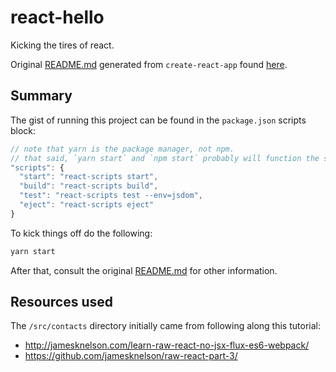 # react-hello

Kicking the tires of react.

Original [README.md](/docs/README.md) generated from `create-react-app` found [here](/docs/README.md).

## Summary

The gist of running this project can be found in the `package.json` scripts block:

```javascript
// note that yarn is the package manager, not npm.
// that said, `yarn start` and `npm start` probably will function the same way
"scripts": {
  "start": "react-scripts start",
  "build": "react-scripts build",
  "test": "react-scripts test --env=jsdom",
  "eject": "react-scripts eject"
}
```

To kick things off do the following:

```bash
yarn start
```

After that, consult the original [README.md](/docs/README.md) for other information.


## Resources used

The `/src/contacts` directory initially came from following along this tutorial:
- http://jamesknelson.com/learn-raw-react-no-jsx-flux-es6-webpack/
- https://github.com/jamesknelson/raw-react-part-3/


<!--
Organization
http://engineering.kapost.com/2016/01/organizing-large-react-applications/

FEATURE FIRST:
--------------------------
app/
  /config
  /main/             // or '/flux', this is the base, framework specific stuff
    - apiUtils.js
    - baseActions.js
    - baseStore.js
    - connectToStores.js
  /settings/
    - profile/
    - notifications/
    ...
  /authentication/
    - api/
    - components/
    - helpers/
    ...
  /comments/
    - actions/
    - api/
    - components/
    - reducers/
    - stores/
    ...
  ...

APP of APPS:
--------------------------
/src
  /config
  /main           // this is the base, framework specific stuff
    - main.js     // main entry point
  /shared
    /users
      - usersEntry.js
    /ui
      /dropdown
  /members
    - membersEntry.js
    /members
      - memberEntry.js
    /profile
      - profileEntry.js


Routes?
--------------------------
/src
  /main
    // hmm. prob just render out the routes? i dunno.
  /members
    - routes.js

CSS?
--------------------------
- split them out into a separate styles folder for sass?
- is not en-vogue in the react community... hmm
/src
  /styles
    /main
    /members
      /profie

OR
- inlined with webpack, including inlining into the html!
/src
  /comments/
    /styles/
      - individualComponentStylesheet.scss
    ...


TESTS
--------------------------
- prob just include them in the folder & use a regex to run .spec.js
/src
  /members
    - membershipEntry.js
    /specs
      - membershipContainer.spec.js

-->
